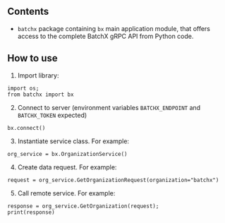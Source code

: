## Contents

- `batchx` package containing `bx` main application module, that offers access to the complete BatchX gRPC API from Python code.

## How to use

1. Import library:
```
import os;
from batchx import bx
```

2. Connect to server (environment variables `BATCHX_ENDPOINT` and `BATCHX_TOKEN` expected)
```
bx.connect()
```

3. Instantiate service class. For example:
```
org_service = bx.OrganizationService()
```

4. Create data request. For example:
```
request = org_service.GetOrganizationRequest(organization="batchx")
```

5. Call remote service. For example:
```
response = org_service.GetOrganization(request);
print(response)
```
